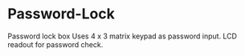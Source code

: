 # Password-Lock
Password lock box
Uses 4 x 3 matrix keypad as password input.
LCD readout for password check.
